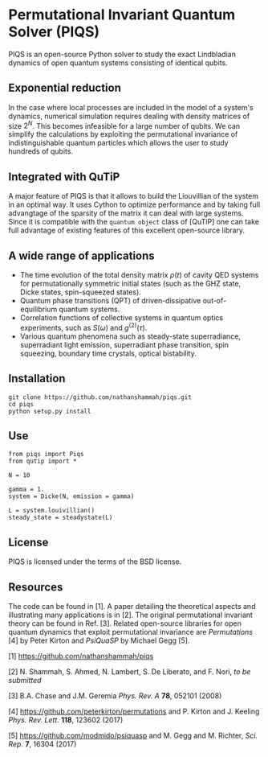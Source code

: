 # Permutational Invariant Quantum Solver (PIQS)

PIQS is an open-source Python solver to study the exact Lindbladian dynamics of open quantum systems consisting of identical qubits.

## Exponential reduction 
In the case where local processes are included in the model of a system's dynamics, numerical simulation requires dealing with density matrices of size $2^N$. This becomes infeasible for a large number of qubits. We can simplify the calculations by exploiting the permutational invariance of indistinguishable quantum particles which allows the user to study hundreds of qubits.

## Integrated with QuTiP
A major feature of PIQS is that it allows to build the Liouvillian of the system in an optimal way. It uses Cython to optimize performance and by taking full advangtage of the sparsity of the matrix it can deal with large systems. Since it is compatible with the `quantum object` class of [QuTiP] one can take full advantage of existing features of this excellent open-source library.


## A wide range of applications

- The time evolution of the total density matrix $\rho(t)$ of cavity QED systems for permutationally symmetric initial states (such as the GHZ state, Dicke states, spin-squeezed states).
- Quantum phase transitions (QPT) of driven-dissipative out-of-equilibrium quantum systems.  
- Correlation functions of collective systems in quantum optics experiments, such as $S(\omega)$ and $g^{(2)}(\tau)$.
- Various quantum phenomena such as steady-state superradiance, superradiant light emission, superradiant phase transition, spin squeezing, boundary time crystals, optical bistability.

## Installation

```
git clone https://github.com/nathanshammah/piqs.git
cd piqs
python setup.py install
```

## Use

```
from piqs import Piqs
from qutip import *

N = 10

gamma = 1.
system = Dicke(N, emission = gamma)

L = system.louivillian()
steady_state = steadystate(L)
```

## License

PIQS is licensed under the terms of the BSD license.


## Resources
The code can be found in [1]. A paper detailing the theoretical aspects and illustrating many applications is in [2]. The original permutational invariant theory can be found in Ref. [3]. Related open-source libraries for open quantum dynamics that exploit permutational invariance are *Permutations* [4] by Peter Kirton and *PsiQuaSP* by Michael Gegg [5].


[1] https://github.com/nathanshammah/piqs

[2] N. Shammah, S. Ahmed, N. Lambert, S. De Liberato, and F. Nori, *to be submitted*

[3] B.A. Chase and J.M. Geremia *Phys. Rev. A* **78**, 052101 (2008)

[4] https://github.com/peterkirton/permutations and P. Kirton and J. Keeling *Phys. Rev. Lett.*  **118**, 123602 (2017)

[5] https://github.com/modmido/psiquasp and M. Gegg and M. Richter, *Sci. Rep.* **7**, 16304 (2017)
